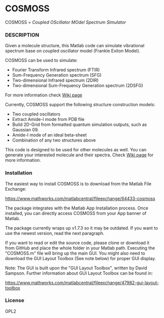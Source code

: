 # COSMOSS 
COSMOSS = *Coupled OScillator MOdel Spectrum Simulator*

### DESCRIPTION
Given a molecule structure, this Matlab code can simulate vibrational spectrum base on coupled oscillator model (Frankle Exiton Model).  

COSMOSS can be used to simulate:
* Fourier Transform Infrared spectrum (FTIR)
* Sum-Frequency Generation spectrum (SFG)
* Two-dimensional Infrared spectrum (2DIR)
* Two-dimensional Sum-Frequency Generation spectrum (2DSFG)

For more information check [Wiki page](../../wiki)

Currently, COSMOSS support the following structure construction models:
* Two coupled oscillators
* Extract Amide-I mode from PDB file
* Build 2D-Grid from formatted quantum simulation outputs, such as Gaussian 09. 
* Amide-I mode of an ideal beta-sheet
* Combination of any two structures above

This code is designed to be used for other molecules as well. You can generate your interested molecule and their spectra. Check [Wiki page](../../wiki) for more information.

### Installation
The easiest way to install COSMOSS is to download from the Matlab File Exchange:

https://www.mathworks.com/matlabcentral/fileexchange/64433-cosmoss

The package integrates with the Matlab App Installation process. Once installed, you can directly access COSMOSS from your App banner of Matlab.

The package currently wraps up v1.7.3 so it may be outdated. If you want to use the newest version, read the next paragraph.

If you want to read or edit the source code, please clone or download it from GitHub and place the whole folder in your Matlab path.  Executing the "COSMOSS.m" file will bring up the main GUI. You might also need to download the GUI Layout Toolbox (See note below) for proper GUI display. 


Note:
The GUI is built upon the "GUI Layout Toolbox",  written by David Sampson. Further information about GUI Layout Toolbox can be found in: 

https://www.mathworks.com/matlabcentral/fileexchange/47982-gui-layout-toolbox


### License

GPL2

   

